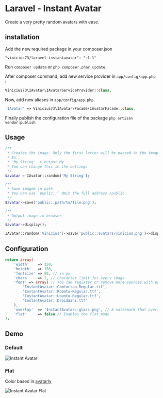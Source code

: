 Laravel - Instant Avatar
========================

Create a very pretty random avatars with ease.

## installation

Add the new required package in your composer.json

```
"vinicius73/laravel-instantavatar": "~1.1"
```

Run `composer update` or `php composer.phar update`.

After composer command, add new service provider in `app/config/app.php` :

```php
Vinicius73\IAvatar\IAvatarServiceProvider::class,
```

Now, add new aliases in `app/config/app.php`.

```php
'IAvatar' => Vinicius73\IAvatar\Facade\IAvatarFacade::class,
```

Finally publish the configuration file of the package `php artisan vendor:publish`

## Usage

```php
/**
 * Creates the image. Only the first letter will be passed to the image.
 * Ex.:
 * 'My String' -> output My
 * You can change this in the settings
 */
$avatar = IAvatar::random('My String');

/**
 * Save imagem in path
 * You can use `public::` Omit the full address /public
 */
$avatar->save('public::path/to/file.png');

/**
 * Output image in browser
 */
$avatar->display();
```
```php
IAvatar::random('Vinicius')->save('public::avatars/vinicius.png')->display();
```

## Configuration

```php
return array(
    'width'    => 150,
    'heigth'   => 150,
    'fontsize' => 80, // in px
    'chars'    => 2, // Character limit for every image
    'font' => array( // You can register or remove more sources with ease.
        'InstantAvatar::Comfortaa-Regular.ttf',
        'InstantAvatar::Roboto-Regular.ttf',
        'InstantAvatar::Ubuntu-Regular.ttf',
        'InstantAvatar::DroidSans.ttf'
    ),
    'overlay'  => 'InstantAvatar::glass.png', // A watermark that overlays the image
    'flat'     => false // Enables the flat mode
);
```
## Demo
### Default
![Instant Avatar](http://i.imgur.com/UZBqmXG.png)

### Flat 
Color based in [avatarly](https://github.com/lucek/avatarly)

![Instant Avatar Flat](http://i.imgur.com/sBk5GHZ.png)